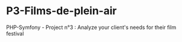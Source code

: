 # P3-Films-de-plein-air
 PHP-Symfony - Project n°3 : Analyze your client's needs for their film festival
